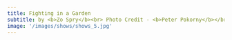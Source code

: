 ```yaml
---
title: Fighting in a Garden
subtitle: by <b>Zo Spry</b><br> Photo Credit - <b>Peter Pokorny</b></br>
image: '/images/shows/shows_5.jpg'
---
```

